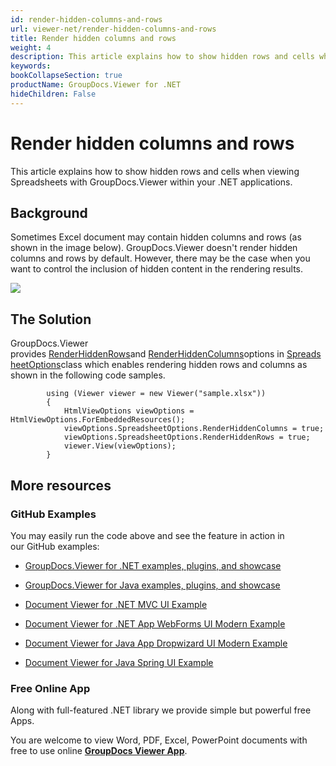 ```yaml
---
id: render-hidden-columns-and-rows
url: viewer-net/render-hidden-columns-and-rows
title: Render hidden columns and rows
weight: 4
description: This article explains how to show hidden rows and cells when viewing Spreadsheets with GroupDocs.Viewer within your .NET applications.
keywords: 
bookCollapseSection: true
productName: GroupDocs.Viewer for .NET
hideChildren: False
---
```


# Render hidden columns and rows

This article explains how to show hidden rows and cells when viewing Spreadsheets with GroupDocs.Viewer within your .NET applications.

## Background

Sometimes Excel document may contain hidden columns and rows (as shown in the image below). GroupDocs.Viewer doesn't render hidden columns and rows by default. However, there may be the case when you want to control the inclusion of hidden content in the rendering results. 

![](viewer-net/developer-guide/advanced-usage/viewing/view-options-by-document-type/view-excel-files/render-hidden-columns-and-rows/85918017.png)

## The Solution

GroupDocs.Viewer provides [RenderHiddenRows](https://apireference.groupdocs.com/net/viewer/groupdocs.viewer.options/spreadsheetoptions/properties/renderhiddenrows)and [RenderHiddenColumns](https://apireference.groupdocs.com/net/viewer/groupdocs.viewer.options/spreadsheetoptions/properties/renderhiddencolumns)options in [SpreadsheetOptions](https://apireference.groupdocs.com/net/viewer/groupdocs.viewer.options/spreadsheetoptions)class which enables rendering hidden rows and columns as shown in the following code samples. 

            using (Viewer viewer = new Viewer("sample.xlsx"))
            {
                HtmlViewOptions viewOptions = HtmlViewOptions.ForEmbeddedResources();
                viewOptions.SpreadsheetOptions.RenderHiddenColumns = true;
                viewOptions.SpreadsheetOptions.RenderHiddenRows = true;
                viewer.View(viewOptions);
            }

## More resources

### GitHub Examples

You may easily run the code above and see the feature in action in our GitHub examples:

*   [GroupDocs.Viewer for .NET examples, plugins, and showcase](https://github.com/groupdocs-viewer/GroupDocs.Viewer-for-.NET)
    
*   [GroupDocs.Viewer for Java examples, plugins, and showcase](https://github.com/groupdocs-viewer/GroupDocs.Viewer-for-Java)
    
*   [Document Viewer for .NET MVC UI Example](https://github.com/groupdocs-viewer/GroupDocs.Viewer-for-.NET-MVC) 
    
*   [Document Viewer for .NET App WebForms UI Modern Example](https://github.com/groupdocs-viewer/GroupDocs.Viewer-for-.NET-WebForms)
    
*   [Document Viewer for Java App Dropwizard UI Modern Example](https://github.com/groupdocs-viewer/GroupDocs.Viewer-for-Java-Dropwizard)
    
*   [Document Viewer for Java Spring UI Example](https://github.com/groupdocs-viewer/GroupDocs.Viewer-for-Java-Spring)
    

### Free Online App

Along with full-featured .NET library we provide simple but powerful free Apps.

You are welcome to view Word, PDF, Excel, PowerPoint documents with free to use online **[GroupDocs Viewer App](https://products.groupdocs.app/viewer)**.
